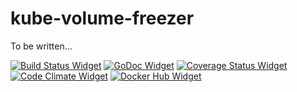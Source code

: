 # kube-volume-freezer
To be written...

[![Build Status Widget]][Build Status] [![GoDoc Widget]][GoDoc] [![Coverage Status Widget]][Coverage Status] [![Code Climate Widget]][Code Climate] [![Docker Hub Widget]][Docker Hub]

[Build Status]: https://travis-ci.org/wikiwi/kube-volume-freezer
[Build Status Widget]: https://travis-ci.org/wikiwi/kube-volume-freezer.svg?branch=master
[GoDoc]: https://godoc.org/github.com/wikiwi/kube-volume-freezer
[GoDoc Widget]: https://godoc.org/github.com/wikiwi/kube-volume-freezer?status.svg
[Coverage Status]: https://coveralls.io/github/wikiwi/kube-volume-freezer?branch=master
[Coverage Status Widget]: https://coveralls.io/repos/github/wikiwi/kube-volume-freezer/badge.svg?branch=master
[Code Climate]: https://codeclimate.com/github/wikiwi/kube-volume-freezer
[Code Climate Widget]: https://codeclimate.com/github/wikiwi/kube-volume-freezer/badges/gpa.svg
[Docker Hub]: https://hub.docker.com/r/wikiwi/kube-volume-freezer
[Docker Hub Widget]: https://img.shields.io/docker/pulls/wikiwi/kube-volume-freezer.svg
